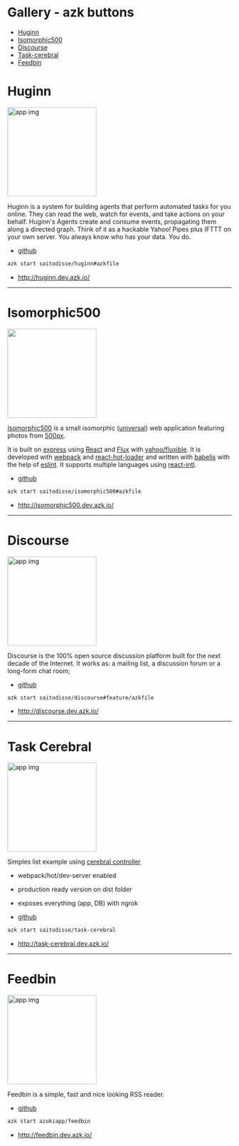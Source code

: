 # Gallery - azk buttons

<!-- MarkdownTOC -->

- [Huginn](#huginn)
- [Isomorphic500](#isomorphic500)
- [Discourse](#discourse)
- [Task-cerebral](#task-cerebral)
- [Feedbin](#feedbin)

<!-- /MarkdownTOC -->


# Huginn

<img src="https://raw.github.com/cantino/huginn/master/media/huginn-logo.png" alt="app img" width="200" />

Huginn is a system for building agents that perform automated tasks for you online.  They can read the web, watch for events, and take actions on your behalf.  Huginn's Agents create and consume events, propagating them along a directed graph.  Think of it as a hackable Yahoo! Pipes plus IFTTT on your own server.  You always know who has your data.  You do.

- [github](https://github.com/saitodisse/huginn/tree/azk-prod)

```sh
azk start saitodisse/huginn#azkfile
```

- http://huginn.dev.azk.io/


----------------------


# Isomorphic500

<a href="https://isomorphic500.herokuapp.com"><img src="https://cloud.githubusercontent.com/assets/120693/7737327/95f3de1c-ff4a-11e4-86fb-e9d3cabcdedb.png" width="200"></a>

[Isomorphic500](https://isomorphic500.herokuapp.com) is a small isomorphic ([universal](https://medium.com/@mjackson/universal-javascript-4761051b7ae9)) web application featuring photos from [500px](http://500px.com).

It is built on [express](http://expressjs.com) using [React](https://facebook.github.io/react) and [Flux](https://facebook.github.io/flux) with [yahoo/fluxible](http://fluxible.io). It is developed with [webpack](http://webpack.github.io) and [react-hot-loader](http://gaearon.github.io/react-hot-loader/) and written with [babeljs](http://babeljs.io) with the help of [eslint](http://eslint.org). It supports multiple languages using [react-intl](http://formatjs.io/react/).

- [github](https://github.com/saitodisse/isomorphic500/tree/azkfile)

```sh
azk start saitodisse/isomorphic500#azkfile
```

- http://isomorphic500.dev.azk.io/


----------------------


# Discourse

<img src="http://www.discourse.org/images/readme/newrelic-1-3-beta.png" alt="app img" width="200" />

Discourse is the 100% open source discussion platform built for the next decade of the Internet. It works as: a mailing list, a discussion forum or a long-form chat room;

- [github](https://github.com/saitodisse/discourse/tree/feature/azkfile)

```sh
azk start saitodisse/discourse#feature/azkfile
```

- http://discourse.dev.azk.io/



----------------------


# Task Cerebral

<img src="https://github.com/saitodisse/task-cerebral/raw/master/github_assets/gliffy%20diagram.png" alt="app img" width="200" />

Simples list example using [cerebral controller](https://github.com/christianalfoni/cerebral)

- webpack/hot/dev-server enabled
- production ready version on dist folder
- exposes everything (app, DB) with ngrok

- [github](https://github.com/saitodisse/task-cerebral)

```sh
azk start saitodisse/task-cerebral
```

- http://task-cerebral.dev.azk.io/


----------------------


# Feedbin

<img src="https://raw.github.com/feedbin/feedbin/master/app/assets/images/screenshots/_main.png" alt="app img" width="200" />

Feedbin is a simple, fast and nice looking RSS reader.

- [github](https://github.com/azukiapp/feedbin)

```sh
azk start azukiapp/feedbin
```

- http://feedbin.dev.azk.io/




